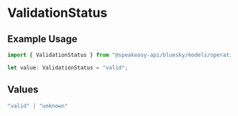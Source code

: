 # ValidationStatus

## Example Usage

```typescript
import { ValidationStatus } from "@speakeasy-api/bluesky/models/operations";

let value: ValidationStatus = "valid";
```

## Values

```typescript
"valid" | "unknown"
```